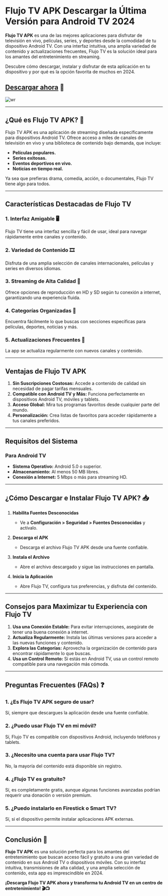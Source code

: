 # Flujo TV APK Descargar la Última Versión para Android TV 2024

**Flujo TV APK** es una de las mejores aplicaciones para disfrutar de televisión en vivo, películas, series, y deportes desde la comodidad de tu dispositivo Android TV. Con una interfaz intuitiva, una amplia variedad de contenido y actualizaciones frecuentes, Flujo TV es la solución ideal para los amantes del entretenimiento en streaming.  

Descubre cómo descargar, instalar y disfrutar de esta aplicación en tu dispositivo y por qué es la opción favorita de muchos en 2024.  

## [Descargar ahora](https://bom.so/RIHXPd) 🌟

![wr](https://github.com/user-attachments/assets/6f9c874c-a2ae-4c67-99f5-0e66a8fda3ab)

---

## ¿Qué es Flujo TV APK? 🌟  

Flujo TV APK es una aplicación de streaming diseñada específicamente para dispositivos Android TV. Ofrece acceso a miles de canales de televisión en vivo y una biblioteca de contenido bajo demanda, que incluye:  
- **Películas populares.**  
- **Series exitosas.**  
- **Eventos deportivos en vivo.**  
- **Noticias en tiempo real.**  

Ya sea que prefieras drama, comedia, acción, o documentales, Flujo TV tiene algo para todos.  

---

## Características Destacadas de Flujo TV  

### 1. **Interfaz Amigable** 🖥️  
Flujo TV tiene una interfaz sencilla y fácil de usar, ideal para navegar rápidamente entre canales y contenido.  

### 2. **Variedad de Contenido** 🎞️  
Disfruta de una amplia selección de canales internacionales, películas y series en diversos idiomas.  

### 3. **Streaming de Alta Calidad** 📡  
Ofrece opciones de reproducción en HD y SD según tu conexión a internet, garantizando una experiencia fluida.  

### 4. **Categorías Organizadas** 📂  
Encuentra fácilmente lo que buscas con secciones específicas para películas, deportes, noticias y más.  

### 5. **Actualizaciones Frecuentes** 🔄  
La app se actualiza regularmente con nuevos canales y contenido.  

---

## Ventajas de Flujo TV APK  

1. **Sin Suscripciones Costosas:** Accede a contenido de calidad sin necesidad de pagar tarifas mensuales.  
2. **Compatible con Android TV y Más:** Funciona perfectamente en dispositivos Android TV, móviles y tablets.  
3. **Acceso Global:** Mira tus programas favoritos desde cualquier parte del mundo.  
4. **Personalización:** Crea listas de favoritos para acceder rápidamente a tus canales preferidos.  

---

## Requisitos del Sistema  

### Para Android TV  
- **Sistema Operativo:** Android 5.0 o superior.  
- **Almacenamiento:** Al menos 50 MB libres.  
- **Conexión a Internet:** 5 Mbps o más para streaming HD.  

---

## ¿Cómo Descargar e Instalar Flujo TV APK? 📥  

1. **Habilita Fuentes Desconocidas**  
   - Ve a **Configuración > Seguridad > Fuentes Desconocidas** y actívalo.  

2. **Descarga el APK**  
   - Descarga el archivo Flujo TV APK desde una fuente confiable.  

3. **Instala el Archivo**  
   - Abre el archivo descargado y sigue las instrucciones en pantalla.  

4. **Inicia la Aplicación**  
   - Abre Flujo TV, configura tus preferencias, y disfruta del contenido.  

---

## Consejos para Maximizar tu Experiencia con Flujo TV  

1. **Usa una Conexión Estable:** Para evitar interrupciones, asegúrate de tener una buena conexión a internet.  
2. **Actualiza Regularmente:** Instala las últimas versiones para acceder a las nuevas funciones y contenido.  
3. **Explora las Categorías:** Aprovecha la organización de contenido para encontrar rápidamente lo que buscas.  
4. **Usa un Control Remoto:** Si estás en Android TV, usa un control remoto compatible para una navegación más cómoda.  

---

## Preguntas Frecuentes (FAQs) ❓  

### 1. ¿Es Flujo TV APK seguro de usar?  
Sí, siempre que descargues la aplicación desde una fuente confiable.  

### 2. ¿Puedo usar Flujo TV en mi móvil?  
Sí, Flujo TV es compatible con dispositivos Android, incluyendo teléfonos y tablets.  

### 3. ¿Necesito una cuenta para usar Flujo TV?  
No, la mayoría del contenido está disponible sin registro.  

### 4. ¿Flujo TV es gratuito?  
Sí, es completamente gratis, aunque algunas funciones avanzadas podrían requerir una donación o versión premium.  

### 5. ¿Puedo instalarlo en Firestick o Smart TV?  
Sí, si el dispositivo permite instalar aplicaciones APK externas.  

---

## Conclusión 🎉  

**Flujo TV APK** es una solución perfecta para los amantes del entretenimiento que buscan acceso fácil y gratuito a una gran variedad de contenido en sus Android TV o dispositivos móviles. Con su interfaz intuitiva, transmisiones de alta calidad, y una amplia selección de contenido, esta app es imprescindible en 2024.  

**¡Descarga Flujo TV APK ahora y transforma tu Android TV en un centro de entretenimiento! 🎬📺**  
